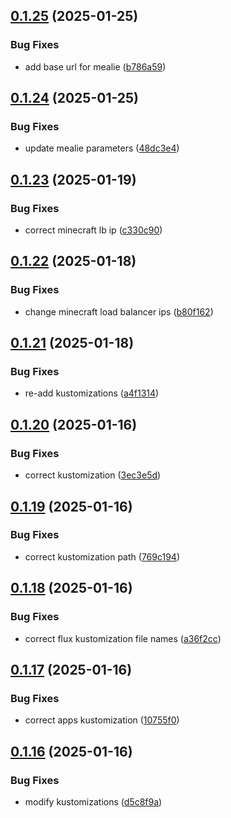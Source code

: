 ## [0.1.25](https://github.com/binary-braids/kubernetes-homelab/compare/v0.1.24...v0.1.25) (2025-01-25)


### Bug Fixes

* add base url for mealie ([b786a59](https://github.com/binary-braids/kubernetes-homelab/commit/b786a59663a00befdb02e5dcd4247519b7f0fba7))



## [0.1.24](https://github.com/binary-braids/kubernetes-homelab/compare/v0.1.23...v0.1.24) (2025-01-25)


### Bug Fixes

* update mealie parameters ([48dc3e4](https://github.com/binary-braids/kubernetes-homelab/commit/48dc3e42a4421574e86595c96700faff95ab11b8))



## [0.1.23](https://github.com/binary-braids/kubernetes-homelab/compare/v0.1.22...v0.1.23) (2025-01-19)


### Bug Fixes

* correct minecraft lb ip ([c330c90](https://github.com/binary-braids/kubernetes-homelab/commit/c330c90113fa90232a8bf151ea9b6ba0f9a82304))



## [0.1.22](https://github.com/binary-braids/kubernetes-homelab/compare/v0.1.21...v0.1.22) (2025-01-18)


### Bug Fixes

* change minecraft load balancer ips ([b80f162](https://github.com/binary-braids/kubernetes-homelab/commit/b80f16291e9a6d1c34c1241cdaffa4f378510461))



## [0.1.21](https://github.com/binary-braids/kubernetes-homelab/compare/v0.1.20...v0.1.21) (2025-01-18)


### Bug Fixes

* re-add kustomizations ([a4f1314](https://github.com/binary-braids/kubernetes-homelab/commit/a4f1314529f307ca33cae3344a2f22b67e5c8416))



## [0.1.20](https://github.com/binary-braids/kubernetes-homelab/compare/v0.1.19...v0.1.20) (2025-01-16)


### Bug Fixes

* correct kustomization ([3ec3e5d](https://github.com/binary-braids/kubernetes-homelab/commit/3ec3e5dbc45bf0f2761a2985db1208913b0e1c0f))



## [0.1.19](https://github.com/binary-braids/kubernetes-homelab/compare/v0.1.18...v0.1.19) (2025-01-16)


### Bug Fixes

* correct kustomization path ([769c194](https://github.com/binary-braids/kubernetes-homelab/commit/769c194dfedb55a6e1a540e907efa33f9d28ac6c))



## [0.1.18](https://github.com/binary-braids/kubernetes-homelab/compare/v0.1.17...v0.1.18) (2025-01-16)


### Bug Fixes

* correct flux kustomization file names ([a36f2cc](https://github.com/binary-braids/kubernetes-homelab/commit/a36f2ccf30e92142dafbf3a5ca5767494296799b))



## [0.1.17](https://github.com/binary-braids/kubernetes-homelab/compare/v0.1.16...v0.1.17) (2025-01-16)


### Bug Fixes

* correct apps kustomization ([10755f0](https://github.com/binary-braids/kubernetes-homelab/commit/10755f0eb80d3a434edc7e0e44cf5f962569180c))



## [0.1.16](https://github.com/binary-braids/kubernetes-homelab/compare/v0.1.15...v0.1.16) (2025-01-16)


### Bug Fixes

* modify kustomizations ([d5c8f9a](https://github.com/binary-braids/kubernetes-homelab/commit/d5c8f9a290a973edf71b070c54f96800ce58d2b1))



